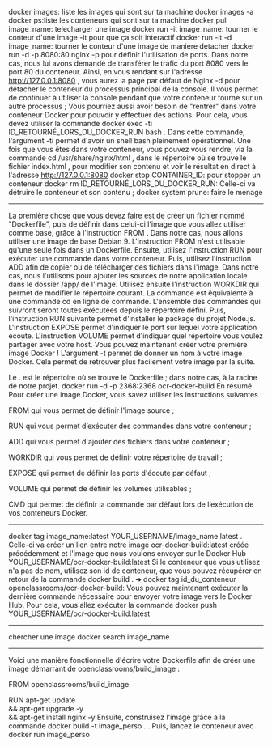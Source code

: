 docker images: liste les images qui sont sur ta machine
docker images -a
docker ps:liste les conteneurs qui sont sur ta machine
docker pull image_name: telecharger une image
docker run -it image_name: tourner le conteur d'une image -it pour que ça soit interactif
docker run -it -d image_name: tourner le conteur d'une image de maniere detacher
docker run -d -p 8080:80 nginx
-p pour définir l'utilisation de ports. Dans notre cas, nous lui avons demandé de transférer le trafic du port 8080 vers le port 80 du conteneur.
 Ainsi, en vous rendant sur l'adresse  http://127.0.0.1:8080  , vous aurez la page par défaut de Nginx
-d 	pour détacher le conteneur du processus principal de la console. 
	Il vous permet de continuer à utiliser la console pendant que votre conteneur tourne sur un autre processus ;
Vous pourriez aussi avoir besoin de "rentrer" dans votre conteneur Docker pour pouvoir y effectuer des actions. Pour cela,
 vous devez utiliser la commande 
 docker exec -ti ID_RETOURNÉ_LORS_DU_DOCKER_RUN bash  . Dans cette commande, 
l'argument -ti permet d'avoir un shell bash pleinement opérationnel. Une fois que vous êtes dans votre conteneur, 
vous pouvez vous rendre, via la commande cd /usr/share/nginx/html  , dans le répertoire où se trouve le fichier index.html , 
pour modifier son contenu et voir le résultat en direct à l'adresse http://127.0.0.1:8080
docker stop CONTAINER_ID: pour stopper un conteneur
 docker rm ID_RETOURNÉ_LORS_DU_DOCKER_RUN: Celle-ci va détruire le conteneur et son contenu ;
docker system prune: faire le menage
*********************************************************************************************************
La première chose que vous devez faire est de créer un fichier nommé "Dockerfile", puis de définir dans celui-ci l'image que vous allez utiliser comme base, grâce à l'instruction FROM  . Dans notre cas, nous allons utiliser une image de base Debian 9.
L'instruction FROM n'est utilisable qu'une seule fois dans un Dockerfile.
Ensuite, utilisez l'instruction RUN pour exécuter une commande dans votre conteneur.
Puis, utilisez l'instruction  ADD  afin de copier ou de télécharger des fichiers dans l'image. Dans notre cas, nous l'utilisons pour ajouter les sources de notre application locale dans le dossier /app/ de l'image.
Utilisez ensuite l'instruction WORKDIR qui permet de modifier le répertoire courant. La commande est équivalente à une commande cd en ligne de commande. L'ensemble des commandes qui suivront seront toutes exécutées depuis le répertoire défini.
Puis, l'instruction RUN suivante permet d'installer le package du projet Node.js.
L'instruction EXPOSE permet d'indiquer le port sur lequel votre application écoute.
 L'instruction VOLUME permet d'indiquer quel répertoire vous voulez partager avec votre host.
Vous pouvez maintenant créer votre première image Docker !
L'argument -t permet de donner un nom à votre image Docker. Cela permet de retrouver plus facilement votre image par la suite.

Le . est le répertoire où se trouve le Dockerfile ; dans notre cas, à la racine de notre projet.
docker run -d -p 2368:2368 ocr-docker-build
En résumé
Pour créer une image Docker, vous savez utiliser les instructions suivantes :

FROM qui vous permet de définir l'image source ;

RUN qui vous permet d’exécuter des commandes dans votre conteneur ;

ADD qui vous permet d'ajouter des fichiers dans votre conteneur ;

WORKDIR qui vous permet de définir votre répertoire de travail ;

EXPOSE qui permet de définir les ports d'écoute par défaut ;

VOLUME qui permet de définir les volumes utilisables ;

CMD qui permet de définir la commande par défaut lors de l’exécution de vos conteneurs Docker.
***********************************************************************************************
docker tag image_name:latest YOUR_USERNAME/image_name:latest  . 
Celle-ci va créer un lien entre notre image ocr-docker-build:latest créée précédemment et l'image que nous voulons envoyer sur le Docker Hub YOUR_USERNAME/ocr-docker-build:latest
Si le conteneur que vous utilisez n'a pas de nom, utilisez son id de conteneur, que vous pouvez récupérer en retour de la commande  docker build  .
➜ docker tag id_du_conteneur openclassrooms/ocr-docker-build:
Vous pouvez maintenant exécuter la dernière commande nécessaire pour envoyer votre image vers le Docker Hub. Pour cela, vous allez exécuter la commande docker push YOUR_USERNAME/ocr-docker-build:latest
*************************************************************************************************
chercher une image docker search image_name
**************************************************************************************************
Voici une manière fonctionnelle d'écrire votre Dockerfile afin de créer une image démarrant de  openclassrooms/build_image  :

FROM openclassrooms/build_image

RUN apt-get update \
&& apt-get upgrade -y \
&& apt-get install nginx -y
Ensuite, construisez l'image grâce à la commande  docker build -t image_perso . 
. Puis, lancez le conteneur avec  docker run image_perso